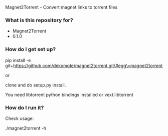 Magnet2Torrent - Convert magnet links to torrent files

### What is this repository for? ###

* Magnet2Torrent
* 0.1.0

### How do I get set up? ###

pip install -e git+https://github.com/dekomote/magnet2torrent.git\#egg\=magnet2torrent

or 

clone and do setup.py install.

You need libtorrent python bindings installed or vext.libtorrent

### How do I run it? ###

Check usage:

./magnet2torrent -h
